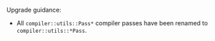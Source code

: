 Upgrade guidance:

* All `compiler::utils::Pass*` compiler passes have been renamed to
  `compiler::utils::*Pass`.
